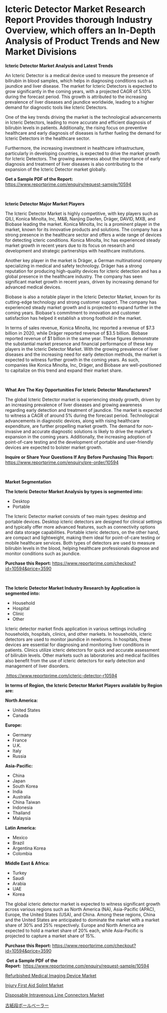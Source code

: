<p><h1>Icteric Detector Market Research Report Provides thorough Industry Overview, which offers an In-Depth Analysis of Product Trends and New Market Divisions</h1></p><p><strong>Icteric Detector Market Analysis and Latest Trends</strong></p>
<p><p>An Icteric Detector is a medical device used to measure the presence of bilirubin in blood samples, which helps in diagnosing conditions such as jaundice and liver disease. The market for Icteric Detectors is expected to grow significantly in the coming years, with a projected CAGR of 5.10% during the forecast period. This growth is attributed to the increasing prevalence of liver diseases and jaundice worldwide, leading to a higher demand for diagnostic tools like Icteric Detectors.</p><p>One of the key trends driving the market is the technological advancements in Icteric Detectors, leading to more accurate and efficient diagnosis of bilirubin levels in patients. Additionally, the rising focus on preventive healthcare and early diagnosis of diseases is further fueling the demand for Icteric Detectors in the healthcare sector.</p><p>Furthermore, the increasing investment in healthcare infrastructure, particularly in developing countries, is expected to drive the market growth for Icteric Detectors. The growing awareness about the importance of early diagnosis and treatment of liver diseases is also contributing to the expansion of the Icteric Detector market globally.</p></p>
<p><strong>Get a Sample PDF of the Report:&nbsp;</strong> <a href="https://www.reportprime.com/enquiry/request-sample/10594">https://www.reportprime.com/enquiry/request-sample/10594</a></p>
<p>&nbsp;</p>
<p><strong>Icteric Detector Major Market Players</strong></p>
<p><p>The Icteric Detector Market is highly competitive, with key players such as QILI, Konica Minolta, Inc, M&B, Nanjing Daofen, Dräger, DAVID, MXB, and Biobase leading the market. Konica Minolta, Inc is a prominent player in the market, known for its innovative products and solutions. The company has a strong presence in the healthcare sector and offers a wide range of devices for detecting icteric conditions. Konica Minolta, Inc has experienced steady market growth in recent years due to its focus on research and development and strategic partnerships with healthcare institutions.</p><p>Another key player in the market is Dräger, a German multinational company specializing in medical and safety technology. Dräger has a strong reputation for producing high-quality devices for icteric detection and has a global presence in the healthcare industry. The company has seen significant market growth in recent years, driven by increasing demand for advanced medical devices.</p><p>Biobase is also a notable player in the Icteric Detector Market, known for its cutting-edge technology and strong customer support. The company has experienced steady market growth and is projected to expand further in the coming years. Biobase's commitment to innovation and customer satisfaction has helped it establish a strong foothold in the market.</p><p>In terms of sales revenue, Konica Minolta, Inc reported a revenue of $7.3 billion in 2020, while Dräger reported revenue of $3.5 billion. Biobase reported revenue of $1 billion in the same year. These figures demonstrate the substantial market presence and financial performance of these key players in the Icteric Detector Market. With the growing prevalence of liver diseases and the increasing need for early detection methods, the market is expected to witness further growth in the coming years. As such, companies like Konica Minolta, Inc, Dräger, and Biobase are well-positioned to capitalize on this trend and expand their market share.</p></p>
<p>&nbsp;</p>
<p><strong>What Are The Key Opportunities For Icteric Detector Manufacturers?</strong></p>
<p><p>The global Icteric Detector market is experiencing steady growth, driven by an increasing prevalence of liver diseases and growing awareness regarding early detection and treatment of jaundice. The market is expected to witness a CAGR of around 5% during the forecast period. Technological advancements in diagnostic devices, along with rising healthcare expenditure, are further propelling market growth. The demand for non-invasive and accurate diagnostic solutions is likely to drive the market's expansion in the coming years. Additionally, the increasing adoption of point-of-care testing and the development of portable and user-friendly devices are expected to bolster market growth.</p></p>
<p><strong>Inquire or Share Your Questions If Any Before Purchasing This Report:</strong> <a href="https://www.reportprime.com/enquiry/pre-order/10594">https://www.reportprime.com/enquiry/pre-order/10594</a></p>
<p>&nbsp;</p>
<p><strong>Market Segmentation</strong></p>
<p><strong>The Icteric Detector Market Analysis by types is segmented into:</strong></p>
<p><ul><li>Desktop</li><li>Portable</li></ul></p>
<p><p>The Icteric Detector market consists of two main types: desktop and portable devices. Desktop icteric detectors are designed for clinical settings and typically offer more advanced features, such as connectivity options and data storage capabilities. Portable icteric detectors, on the other hand, are compact and lightweight, making them ideal for point-of-care testing or mobile healthcare services. Both types of detectors are used to measure bilirubin levels in the blood, helping healthcare professionals diagnose and monitor conditions such as jaundice.</p></p>
<p><strong>Purchase this Report:&nbsp;</strong><a href="https://www.reportprime.com/checkout?id=10594&price=3590">https://www.reportprime.com/checkout?id=10594&price=3590</a></p>
<p>&nbsp;</p>
<p><strong>The Icteric Detector Market Industry Research by Application is segmented into:</strong></p>
<p><ul><li>Household</li><li>Hospital</li><li>Clinic</li><li>Other</li></ul></p>
<p><p>Icteric detector market finds application in various settings including households, hospitals, clinics, and other markets. In households, icteric detectors are used to monitor jaundice in newborns. In hospitals, these devices are essential for diagnosing and monitoring liver conditions in patients. Clinics utilize icteric detectors for quick and accurate assessment of bilirubin levels. Other markets such as laboratories and medical facilities also benefit from the use of icteric detectors for early detection and management of liver disorders.</p></p>
<p><a href="https://www.reportprime.com/icteric-detector-r10594">&nbsp;https://www.reportprime.com/icteric-detector-r10594</a></p>
<p><strong>In terms of Region, the Icteric Detector Market Players available by Region are:</strong></p>
<p>
    <p> <strong> North America: </strong>
        <ul>
            <li>United States</li>
            <li>Canada</li>
        </ul>
        </p> 
    <p> <strong> Europe: </strong>
        <ul>
            <li>Germany</li>
            <li>France</li>
            <li>U.K.</li>
            <li>Italy</li>
            <li>Russia</li>
        </ul>
        </p> 
    <p> <strong> Asia-Pacific: </strong>
        <ul>
            <li>China</li>
            <li>Japan</li>
            <li>South Korea</li>
            <li>India</li>
            <li>Australia</li>
            <li>China Taiwan</li>
            <li>Indonesia</li>
            <li>Thailand</li>
            <li>Malaysia</li>
        </ul>
        </p> 
    <p> <strong> Latin America: </strong>
        <ul>
            <li>Mexico</li>
            <li>Brazil</li>
            <li>Argentina Korea</li>
            <li>Colombia</li>
        </ul>
        </p> 
    <p> <strong> Middle East & Africa: </strong>
        <ul>
            <li>Turkey</li>
            <li>Saudi</li>
            <li>Arabia</li>
            <li>UAE</li>
            <li>Korea</li>
        </ul>
    </p>
    </p>
<p><p>The global icteric detector market is expected to witness significant growth across various regions such as North America (NA), Asia-Pacific (APAC), Europe, the United States (USA), and China. Among these regions, China and the United States are anticipated to dominate the market with a market share of 30% and 25% respectively. Europe and North America are expected to hold a market share of 20% each, while Asia-Pacific is projected to capture a market share of 15%.</p></p>
<p><strong>Purchase this Report: </strong><a href="https://www.reportprime.com/checkout?id=10594&price=3590">https://www.reportprime.com/checkout?id=10594&price=3590</a></p>
<p>&nbsp;<strong>Get a Sample PDF of the Report:&nbsp;&nbsp;</strong><a href="https://www.reportprime.com/enquiry/request-sample/10594">https://www.reportprime.com/enquiry/request-sample/10594</a></p>
<p><strong></strong></p>
<p><p><a href="https://github.com/jahid123ahm/Market-Research-Report-List-2/blob/main/refurbished-medical-imaging-device-market.md">Refurbished Medical Imaging Device Market</a></p><p><a href="https://github.com/goodweq44/Market-Research-Report-List-2/blob/main/injury-first-aid-splint-market.md">Injury First Aid Splint Market</a></p><p><a href="https://github.com/ajohirul8010/Market-Research-Report-List-1/blob/main/disposable-intravenous-line-connectors-market.md">Disposable Intravenous Line Connectors Market</a></p><p><a href="https://github.com/SimeonBode1/Market-Research-Report-List-2/blob/main/711853786171.md">古紙段ボールベーラー</a></p></p>